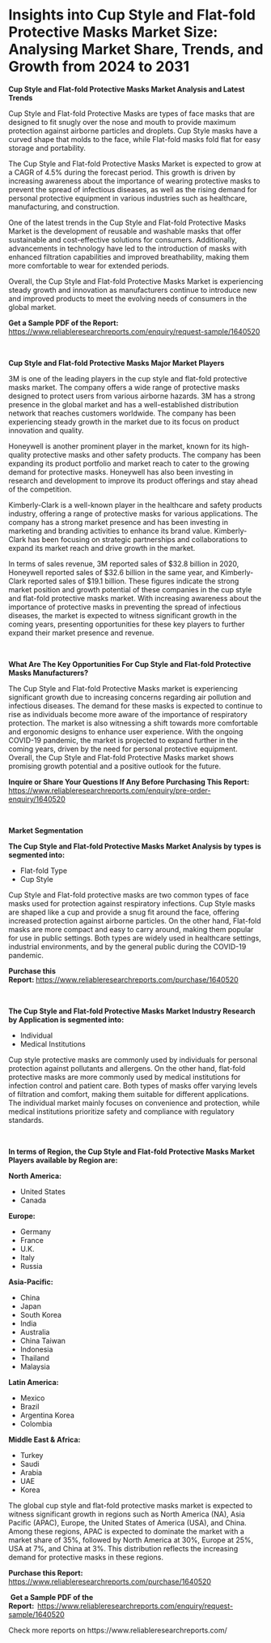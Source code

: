 <p><h1>Insights into Cup Style and Flat-fold Protective Masks Market Size: Analysing Market Share, Trends, and Growth from 2024 to 2031</h1></p><p><strong>Cup Style and Flat-fold Protective Masks Market Analysis and Latest Trends</strong></p>
<p><p>Cup Style and Flat-fold Protective Masks are types of face masks that are designed to fit snugly over the nose and mouth to provide maximum protection against airborne particles and droplets. Cup Style masks have a curved shape that molds to the face, while Flat-fold masks fold flat for easy storage and portability.</p><p>The Cup Style and Flat-fold Protective Masks Market is expected to grow at a CAGR of 4.5% during the forecast period. This growth is driven by increasing awareness about the importance of wearing protective masks to prevent the spread of infectious diseases, as well as the rising demand for personal protective equipment in various industries such as healthcare, manufacturing, and construction.</p><p>One of the latest trends in the Cup Style and Flat-fold Protective Masks Market is the development of reusable and washable masks that offer sustainable and cost-effective solutions for consumers. Additionally, advancements in technology have led to the introduction of masks with enhanced filtration capabilities and improved breathability, making them more comfortable to wear for extended periods.</p><p>Overall, the Cup Style and Flat-fold Protective Masks Market is experiencing steady growth and innovation as manufacturers continue to introduce new and improved products to meet the evolving needs of consumers in the global market.</p></p>
<p><strong>Get a Sample PDF of the Report:&nbsp;</strong> <a href="https://www.reliableresearchreports.com/enquiry/request-sample/1640520">https://www.reliableresearchreports.com/enquiry/request-sample/1640520</a></p>
<p>&nbsp;</p>
<p><strong>Cup Style and Flat-fold Protective Masks Major Market Players</strong></p>
<p><p>3M is one of the leading players in the cup style and flat-fold protective masks market. The company offers a wide range of protective masks designed to protect users from various airborne hazards. 3M has a strong presence in the global market and has a well-established distribution network that reaches customers worldwide. The company has been experiencing steady growth in the market due to its focus on product innovation and quality.</p><p>Honeywell is another prominent player in the market, known for its high-quality protective masks and other safety products. The company has been expanding its product portfolio and market reach to cater to the growing demand for protective masks. Honeywell has also been investing in research and development to improve its product offerings and stay ahead of the competition.</p><p>Kimberly-Clark is a well-known player in the healthcare and safety products industry, offering a range of protective masks for various applications. The company has a strong market presence and has been investing in marketing and branding activities to enhance its brand value. Kimberly-Clark has been focusing on strategic partnerships and collaborations to expand its market reach and drive growth in the market.</p><p>In terms of sales revenue, 3M reported sales of $32.8 billion in 2020, Honeywell reported sales of $32.6 billion in the same year, and Kimberly-Clark reported sales of $19.1 billion. These figures indicate the strong market position and growth potential of these companies in the cup style and flat-fold protective masks market. With increasing awareness about the importance of protective masks in preventing the spread of infectious diseases, the market is expected to witness significant growth in the coming years, presenting opportunities for these key players to further expand their market presence and revenue.</p></p>
<p>&nbsp;</p>
<p><strong>What Are The Key Opportunities For Cup Style and Flat-fold Protective Masks Manufacturers?</strong></p>
<p><p>The Cup Style and Flat-fold Protective Masks market is experiencing significant growth due to increasing concerns regarding air pollution and infectious diseases. The demand for these masks is expected to continue to rise as individuals become more aware of the importance of respiratory protection. The market is also witnessing a shift towards more comfortable and ergonomic designs to enhance user experience. With the ongoing COVID-19 pandemic, the market is projected to expand further in the coming years, driven by the need for personal protective equipment. Overall, the Cup Style and Flat-fold Protective Masks market shows promising growth potential and a positive outlook for the future.</p></p>
<p><strong>Inquire or Share Your Questions If Any Before Purchasing This Report:</strong> <a href="https://www.reliableresearchreports.com/enquiry/pre-order-enquiry/1640520">https://www.reliableresearchreports.com/enquiry/pre-order-enquiry/1640520</a></p>
<p>&nbsp;</p>
<p><strong>Market Segmentation</strong></p>
<p><strong>The Cup Style and Flat-fold Protective Masks Market Analysis by types is segmented into:</strong></p>
<p><ul><li>Flat-fold Type</li><li>Cup Style</li></ul></p>
<p><p>Cup Style and Flat-fold protective masks are two common types of face masks used for protection against respiratory infections. Cup Style masks are shaped like a cup and provide a snug fit around the face, offering increased protection against airborne particles. On the other hand, Flat-fold masks are more compact and easy to carry around, making them popular for use in public settings. Both types are widely used in healthcare settings, industrial environments, and by the general public during the COVID-19 pandemic.</p></p>
<p><strong>Purchase this Report:&nbsp;</strong><a href="https://www.reliableresearchreports.com/purchase/1640520">https://www.reliableresearchreports.com/purchase/1640520</a></p>
<p>&nbsp;</p>
<p><strong>The Cup Style and Flat-fold Protective Masks Market Industry Research by Application is segmented into:</strong></p>
<p><ul><li>Individual</li><li>Medical Institutions</li></ul></p>
<p><p>Cup style protective masks are commonly used by individuals for personal protection against pollutants and allergens. On the other hand, flat-fold protective masks are more commonly used by medical institutions for infection control and patient care. Both types of masks offer varying levels of filtration and comfort, making them suitable for different applications. The individual market mainly focuses on convenience and protection, while medical institutions prioritize safety and compliance with regulatory standards.</p></p>
<p>&nbsp;</p>
<p><strong>In terms of Region, the Cup Style and Flat-fold Protective Masks Market Players available by Region are:</strong></p>
<p>
    <p> <strong> North America: </strong>
        <ul>
            <li>United States</li>
            <li>Canada</li>
        </ul>
        </p> 
    <p> <strong> Europe: </strong>
        <ul>
            <li>Germany</li>
            <li>France</li>
            <li>U.K.</li>
            <li>Italy</li>
            <li>Russia</li>
        </ul>
        </p> 
    <p> <strong> Asia-Pacific: </strong>
        <ul>
            <li>China</li>
            <li>Japan</li>
            <li>South Korea</li>
            <li>India</li>
            <li>Australia</li>
            <li>China Taiwan</li>
            <li>Indonesia</li>
            <li>Thailand</li>
            <li>Malaysia</li>
        </ul>
        </p> 
    <p> <strong> Latin America: </strong>
        <ul>
            <li>Mexico</li>
            <li>Brazil</li>
            <li>Argentina Korea</li>
            <li>Colombia</li>
        </ul>
        </p> 
    <p> <strong> Middle East & Africa: </strong>
        <ul>
            <li>Turkey</li>
            <li>Saudi</li>
            <li>Arabia</li>
            <li>UAE</li>
            <li>Korea</li>
        </ul>
    </p>
    </p>
<p><p>The global cup style and flat-fold protective masks market is expected to witness significant growth in regions such as North America (NA), Asia Pacific (APAC), Europe, the United States of America (USA), and China. Among these regions, APAC is expected to dominate the market with a market share of 35%, followed by North America at 30%, Europe at 25%, USA at 7%, and China at 3%. This distribution reflects the increasing demand for protective masks in these regions.</p></p>
<p><strong>Purchase this Report: </strong><a href="https://www.reliableresearchreports.com/purchase/1640520">https://www.reliableresearchreports.com/purchase/1640520</a></p>
<p>&nbsp;<strong>Get a Sample PDF of the Report:&nbsp;&nbsp;</strong><a href="https://www.reliableresearchreports.com/enquiry/request-sample/1640520">https://www.reliableresearchreports.com/enquiry/request-sample/1640520</a></p>
<p><strong></strong></p>
<p>Check more reports on https://www.reliableresearchreports.com/</p>
